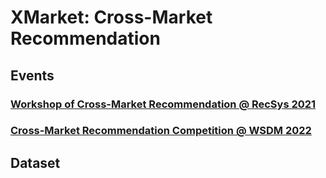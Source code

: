 # XMarket: Cross-Market Recommendation

## Events
### [Workshop of Cross-Market Recommendation @ RecSys 2021](https://xmrec.github.io//recsys)
### [Cross-Market Recommendation Competition @ WSDM 2022](https://xmrec.github.io//wsdmcup)

## Dataset
